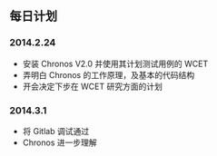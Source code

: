 ## 每日计划

### 2014.2.24

* 安装 Chronos V2.0 并使用其计划测试用例的 WCET
* 弄明白 Chronos 的工作原理，及基本的代码结构
* 开会决定下步在 WCET 研究方面的计划


### 2014.3.1

* 将 Gitlab 调试通过
* Chronos 进一步理解
